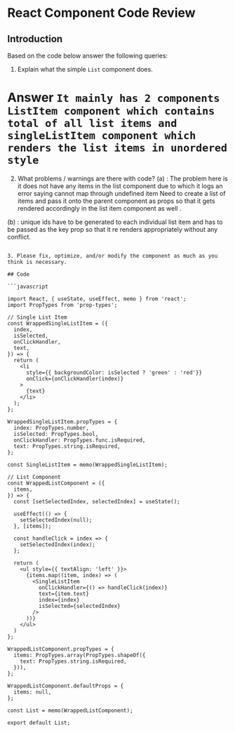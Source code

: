 # React Component Code Review

## Introduction

Based on the code below answer the following queries:
1. Explain what the simple `List` component does.
# Answer `It mainly has 2 components ListItem component which contains total of all list items and singleListItem component which renders the list items in unordered style` 
2. What problems / warnings are there with code?
(a) : The problem here is it does not have any items in the list component due to which it logs an error saying cannot map through undefined item
Need to create a list of items and pass it onto the parent component as props so that it gets rendered accordingly in the list item component as well . 

(b) : unique ids have to be generated to each individual list item and has to be passed as the key prop so that it re renders appropriately without any conflict.

```

3. Please fix, optimize, and/or modify the component as much as you think is necessary.

## Code

```javascript

import React, { useState, useEffect, memo } from 'react';
import PropTypes from 'prop-types';

// Single List Item
const WrappedSingleListItem = ({
  index,
  isSelected,
  onClickHandler,
  text,
}) => {
  return (
    <li
      style={{ backgroundColor: isSelected ? 'green' : 'red'}}
      onClick={onClickHandler(index)}
    >
      {text}
    </li>
  );
};

WrappedSingleListItem.propTypes = {
  index: PropTypes.number,
  isSelected: PropTypes.bool,
  onClickHandler: PropTypes.func.isRequired,
  text: PropTypes.string.isRequired,
};

const SingleListItem = memo(WrappedSingleListItem);

// List Component
const WrappedListComponent = ({
  items,
}) => {
  const [setSelectedIndex, selectedIndex] = useState();

  useEffect(() => {
    setSelectedIndex(null);
  }, [items]);

  const handleClick = index => {
    setSelectedIndex(index);
  };

  return (
    <ul style={{ textAlign: 'left' }}>
      {items.map((item, index) => (
        <SingleListItem
          onClickHandler={() => handleClick(index)}
          text={item.text}
          index={index}
          isSelected={selectedIndex}
        />
      ))}
    </ul>
  )
};

WrappedListComponent.propTypes = {
  items: PropTypes.array(PropTypes.shapeOf({
    text: PropTypes.string.isRequired,
  })),
};

WrappedListComponent.defaultProps = {
  items: null,
};

const List = memo(WrappedListComponent);

export default List;


```